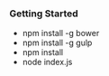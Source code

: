 
### Getting Started

 - npm install -g bower
 - npm install -g gulp
 - npm install
 - node index.js
